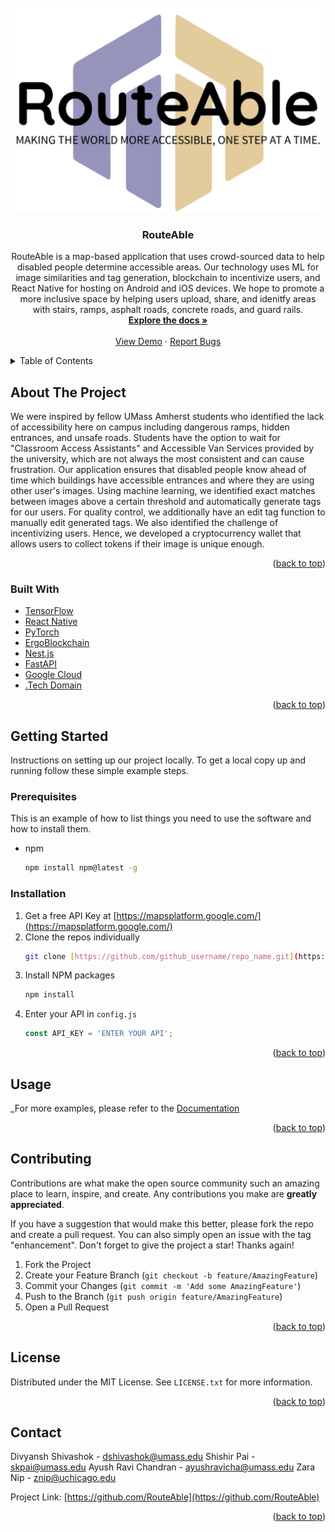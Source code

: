 <!-- PROJECT LOGO -->
<br />
<div align="center">
  <a href="[https://github.com/RouteAble](https://github.com/RouteAble)">
    <img src="/profile/images/logo.png" alt="Logo" width="600">
  </a>

<h3 align="center">RouteAble</h3>

  <p align="center">
RouteAble is a map-based application that uses crowd-sourced data to help disabled people determine accessible areas. Our technology uses ML for image similarities and tag generation, blockchain to incentivize users, and React Native for hosting on Android and iOS devices. We hope to promote a more inclusive space by helping users upload, share, and idenitfy areas with stairs, ramps, asphalt roads, concrete roads, and guard rails. 
    <br/>
    <a href="https://github.com/RouteAble"><strong>Explore the docs »</strong></a>
    <br />
    <br />
    <a href="https://docs.google.com/presentation/d/145E9zU8xtpnWF9hRp2KIpmkV4GY5TStbv_fuzdng2to/edit?usp=sharing">View Demo</a>
    ·
    <a href="https://github.com/orgs/RouteAble/discussions">Report Bugs</a>  
  </p>
</div>



<!-- TABLE OF CONTENTS -->
<details>
  <summary>Table of Contents</summary>
  <ol>
    <li>
      <a href="#about-the-project">About The Project</a>
      <ul>
        <li><a href="#built-with">Built With</a></li>
      </ul>
    </li>
    <li>
      <a href="#getting-started">Getting Started</a>
      <ul>
        <li><a href="#prerequisites">Prerequisites</a></li>
        <li><a href="#installation">Installation</a></li>
      </ul>
    </li>
    <li><a href="#usage">Usage</a></li>
    <li><a href="#contributing">Contributing</a></li>
    <li><a href="#license">License</a></li>
    <li><a href="#contact">Contact</a></li>
  </ol>
</details>



<!-- ABOUT THE PROJECT -->
## About The Project

We were inspired by fellow UMass Amherst students who identified the lack of accessibility here on campus including dangerous ramps, hidden entrances, and unsafe roads. Students have the option to wait for "Classroom Access Assistants" and Accessible Van Services provided by the university, which are not always the most consistent and can cause frustration. Our application ensures that disabled people know ahead of time which buildings have accessible entrances and where they are using other user's images. Using machine learning, we identified exact matches between images above a certain threshold and automatically generate tags for our users. For quality control, we additionally have an edit tag function to manually edit generated tags. We also identified the challenge of incentivizing users. Hence, we developed a cryptocurrency wallet that allows users to collect tokens if their image is unique enough. 

<p align="right">(<a href="#readme-top">back to top</a>)</p>



### Built With

* [TensorFlow](https://www.tensorflow.org/)
* [React Native](https://reactnative.dev/)
* [PyTorch](https://pytorch.org/l)
* [ErgoBlockchain](https://ergoplatform.org/en/)
* [Nest.js](https://nestjs.com/)
* [FastAPI](https://fastapi.tiangolo.com/)
* [Google Cloud](https://cloud.google.com/)
* [.Tech Domain](https://get.tech/mlh)

<p align="right">(<a href="#readme-top">back to top</a>)</p>



<!-- GETTING STARTED -->
## Getting Started

Instructions on setting up our project locally.
To get a local copy up and running follow these simple example steps.

### Prerequisites

This is an example of how to list things you need to use the software and how to install them.
* npm
  ```sh
  npm install npm@latest -g
  ```

### Installation

1. Get a free API Key at [https://mapsplatform.google.com/](https://mapsplatform.google.com/)
2. Clone the repos individually
   ```sh
   git clone [https://github.com/github_username/repo_name.git](https://github.com/RouteAble)
   ```
3. Install NPM packages
   ```sh
   npm install
   ```
4. Enter your API in `config.js`
   ```js
   const API_KEY = 'ENTER YOUR API';
   ```

<p align="right">(<a href="#readme-top">back to top</a>)</p>



<!-- USAGE EXAMPLES -->
## Usage

_For more examples, please refer to the [Documentation](https://github.com/RouteAble)

<p align="right">(<a href="#readme-top">back to top</a>)</p>

<!-- CONTRIBUTING -->
## Contributing

Contributions are what make the open source community such an amazing place to learn, inspire, and create. Any contributions you make are **greatly appreciated**.

If you have a suggestion that would make this better, please fork the repo and create a pull request. You can also simply open an issue with the tag "enhancement".
Don't forget to give the project a star! Thanks again!

1. Fork the Project
2. Create your Feature Branch (`git checkout -b feature/AmazingFeature`)
3. Commit your Changes (`git commit -m 'Add some AmazingFeature'`)
4. Push to the Branch (`git push origin feature/AmazingFeature`)
5. Open a Pull Request

<p align="right">(<a href="#readme-top">back to top</a>)</p>

<!-- LICENSE -->
## License

Distributed under the MIT License. See `LICENSE.txt` for more information.

<p align="right">(<a href="#readme-top">back to top</a>)</p>



<!-- CONTACT -->
## Contact

Divyansh Shivashok - dshivashok@umass.edu
Shishir Pai - skpai@umass.edu
Ayush Ravi Chandran - ayushravicha@umass.edu
Zara Nip - znip@uchicago.edu

Project Link: [https://github.com/RouteAble](https://github.com/RouteAble)

<p align="right">(<a href="#readme-top">back to top</a>)</p>

